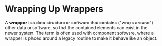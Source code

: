 # Wrapping Up Wrappers

A __wrapper__ is a data structure or software that contains ("wraps around") other data or software, so that the contained elements can exist in the newer system. The term is often used with component software, where a wrapper is placed around a legacy routine to make it behave like an object.